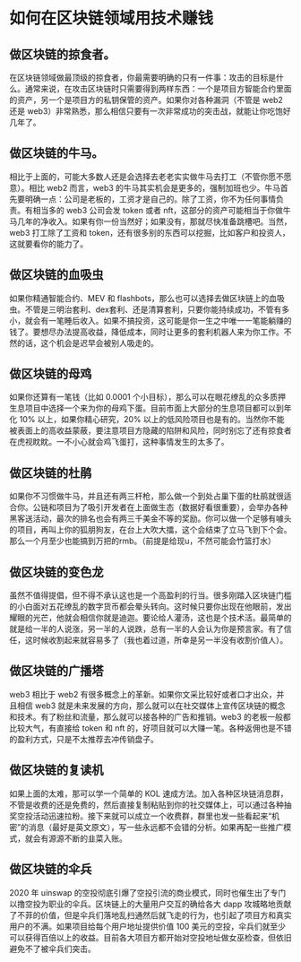 # 如何在区块链领域用技术赚钱

## 做区块链的掠食者。

在区块链领域做最顶级的掠食者，你最需要明确的只有一件事：攻击的目标是什么。通常来说，在攻击区块链时只需要得到两样东西：一个是项目方智能合约里面的资产，另一个是项目方的私钥保管的资产。如果你对各种漏洞（不管是 web2 还是 web3）非常熟悉，那么相信只要有一次非常成功的突击战，就能让你吃饱好几年了。

## 做区块链的牛马。

相比于上面的，可能大多数人还是会选择去老老实实做牛马去打工（不管你愿不愿意）。相比 web2 而言，web3 的牛马其实机会是更多的，强制加班也少。牛马首先要明确一点：公司是老板的，工资才是自己的。除了工资，你不为任何事情负责。有相当多的 web3 公司会发 token 或者 nft，这部分的资产可能相当于你做牛马几年的净收入。如果有你一份当然好；如果没有，那就尽快准备跳槽吧。当然，web3 打工除了工资和 token，还有很多别的东西可以挖掘，比如客户和投资人，这就要看你的能力了。

## 做区块链的血吸虫

如果你精通智能合约、MEV 和 flashbots，那么也可以选择去做区块链上的血吸虫。不管是三明治套利、dex套利、还是清算套利，只要你能持续成功，不管有多小，就会有一笔睡后收入。如果不搞投资，这可能是你一生之中唯一一笔能躺赚的钱了。要想尽办法提高收益，降低成本，同时让更多的套利机器人来为你工作。不然的话，这个机会是迟早会被别人吸走的。

## 做区块链的母鸡

如果你还算有一笔钱（比如 0.0001 个小目标），那么可以在眼花缭乱的众多质押生息项目中选择一个来为你的母鸡下蛋。目前市面上大部分的生息项目都可以到年化 10% 以上，如果你精心研究，20% 以上的低风险项目也是有的。当然你不能被表面上的高收益蒙蔽，要注意项目方隐藏的陷阱和风险，同时别忘了还有掠食者在虎视眈眈。一不小心就会鸡飞蛋打，这种事情发生的太多了。

## 做区块链的杜鹃

如果你不习惯做牛马，并且还有两三杆枪，那么做一个到处占巢下蛋的杜鹃就很适合你。公链和项目为了吸引开发者在上面做生态（数据好看很重要），会举办各种黑客送活动，最次的排名也会有两三千美金不等的奖励。你可以做一个足够有噱头的项目，再叫上你的狐朋狗友，在台上大吹大擂，这个会结束了立马飞到下个会。那么一个月至少也能搞到万把的rmb。（前提是给现u，不然可能会竹篮打水）

## 做区块链的变色龙

虽然不值得提倡，但不得不承认这也是一个高盈利的行当。很多刚踏入区块链门槛的小白面对五花缭乱的数字货币都会晕头转向。这时候只要你出现在他眼前，发出耀眼的光芒，他就会相信你就是迪迦。要论给人灌汤，这也是个技术活。最简单的就是给一半的人说涨，另一半的人说跌，总有一半的人会认为你是预言家。有了信任，这时候收割起来就容易多了（我也着过道，所幸是另一半没有收割价值人）。

## 做区块链的广播塔

web3 相比于 web2 有很多概念上的革新。如果你文采比较好或者口才出众，并且相信 web3 就是未来发展的方向，那么就可以在社交媒体上宣传区块链的概念和技术。有了粉丝和流量，那么就可以接各种的广告和推销。web3 的老板一般都比较大气，有直接给 token 和 nft 的，好项目就可以大赚一笔。各种返佣也是不错的盈利方式，只是不太推荐去冲传销盘子。

## 做区块链的复读机

如果上面的太难，那可以学一个简单的 KOL 速成方法。加入各种区块链消息群，不管是收费的还是免费的，然后直接复制粘贴到你的社交媒体上，可以通过各种抽奖空投活动迅速拉粉。接下来就可以成立一个收费群，群里也发一些看起来“机密”的消息（最好是英文原文），写一些永远都不会错的分析。如果再配一些推广模式，就会有源源不断的韭菜入账。

## 做区块链的伞兵

2020 年 uinswap 的空投彻底引爆了空投引流的商业模式，同时也催生出了专门以撸空投为职业的伞兵。区块链上的大量用户交互的确给各大 dapp 攻城略地贡献了不菲的价值，但是伞兵们落地乱扫通然后就飞走的行为，也引起了项目方和真实用户的不满。如果项目给每个用户地址提供价值 100 美元的空投，伞兵们就至少可以获得百倍以上的收益。目前各大项目方都开始对空投地址做女巫检查，但依旧避免不了被伞兵们突击。
